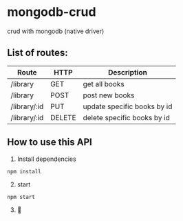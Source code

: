 # mongodb-crud
crud with mongodb (native driver)

## List of routes:  
| Route | HTTP | Description |
|-------|-------|------------|
| /library | GET | get all books |
| /library | POST | post new books |
| /library/:id | PUT | update specific books by id |
| /library/:id | DELETE | delete specific books by id |

## How to use this API
1. Install dependencies
```
npm install
```
2. start
```
npm start
```
3. :rocket: